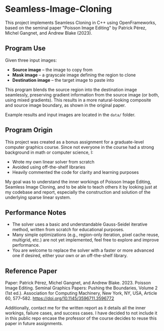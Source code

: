# Seamless-Image-Cloning
This project implements Seamless Cloning in C++ using OpenFrameworks, based on the seminal paper "Poisson Image Editing" by Patrick Pérez, Michel Gangnet, and Andrew Blake (2023).

## Program Use
Given three input images:
* **Source image** – the image to copy from
* **Mask image** – a grayscale image defining the region to clone
* **Destination image** – the target image to paste into

This program blends the source region into the destination image seamlessly, preserving gradient information from the source image (or both, using mixed gradients). This results in a more natural-looking composite and source image boundary, as shown in the original paper.

Example results and input images are located in the `data/` folder.

## Program Origin

This project was created as a bonus assignment for a graduate-level computer graphics course. Since not everyone in the course had a strong background in math or computer science, I:

* Wrote my own linear solver from scratch
* Avoided using off-the-shelf libraries
* Heavily commented the code for clarity and learning purposes

My goal was to understand the inner workings of Poisson Image Editing, Seamless Image Cloning, and to be able to teach others it by looking just at my codebase and report, especially the construction and solution of the underlying sparse linear system.

## Performance Notes

* The solver uses a basic and understandable Gauss-Seidel iterative method, written from scratch for educational purposes.
* Many simple optimizations (e.g., region-only iteration, pixel cache reuse, multigrid, etc.) are not yet implemented, feel free to explore and improve performance.
* You are welcome to replace the solver with a faster or more advanced one if desired, either your own or an off-the-shelf library.

## Reference Paper 

Paper: Patrick Pérez, Michel Gangnet, and Andrew Blake. 2023. Poisson Image Editing. Seminal Graphics Papers: Pushing the Boundaries, Volume 2 (1st ed.). Association for Computing Machinery, New York, NY, USA, Article 60, 577–582. https://doi.org/10.1145/3596711.3596772 

Additionally, contact me for the written report as it details all the inner workings, failure cases, and success cases. I have decided to not include it in this public repo encase the professor of the course decides to reuse this paper in future assignments.
